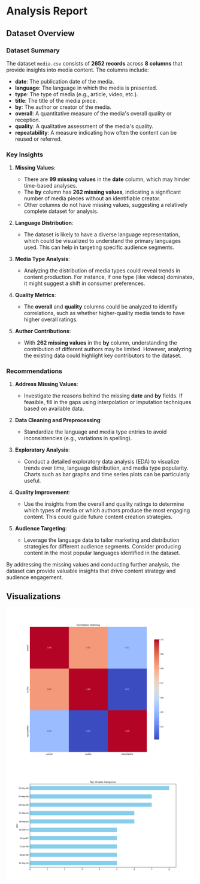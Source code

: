 # Analysis Report

## Dataset Overview
### Dataset Summary

The dataset `media.csv` consists of **2652 records** across **8 columns** that provide insights into media content. The columns include:

- **date**: The publication date of the media.
- **language**: The language in which the media is presented.
- **type**: The type of media (e.g., article, video, etc.).
- **title**: The title of the media piece.
- **by**: The author or creator of the media.
- **overall**: A quantitative measure of the media's overall quality or reception.
- **quality**: A qualitative assessment of the media's quality.
- **repeatability**: A measure indicating how often the content can be reused or referred.

### Key Insights

1. **Missing Values**: 
   - There are **99 missing values** in the **date** column, which may hinder time-based analyses.
   - The **by** column has **262 missing values**, indicating a significant number of media pieces without an identifiable creator.
   - Other columns do not have missing values, suggesting a relatively complete dataset for analysis.

2. **Language Distribution**: 
   - The dataset is likely to have a diverse language representation, which could be visualized to understand the primary languages used. This can help in targeting specific audience segments.

3. **Media Type Analysis**:
   - Analyzing the distribution of media types could reveal trends in content production. For instance, if one type (like videos) dominates, it might suggest a shift in consumer preferences.

4. **Quality Metrics**:
   - The **overall** and **quality** columns could be analyzed to identify correlations, such as whether higher-quality media tends to have higher overall ratings.

5. **Author Contributions**:
   - With **262 missing values** in the **by** column, understanding the contribution of different authors may be limited. However, analyzing the existing data could highlight key contributors to the dataset.

### Recommendations

1. **Address Missing Values**:
   - Investigate the reasons behind the missing **date** and **by** fields. If feasible, fill in the gaps using interpolation or imputation techniques based on available data.

2. **Data Cleaning and Preprocessing**:
   - Standardize the language and media type entries to avoid inconsistencies (e.g., variations in spelling).

3. **Exploratory Analysis**:
   - Conduct a detailed exploratory data analysis (EDA) to visualize trends over time, language distribution, and media type popularity. Charts such as bar graphs and time series plots can be particularly useful.

4. **Quality Improvement**:
   - Use the insights from the overall and quality ratings to determine which types of media or which authors produce the most engaging content. This could guide future content creation strategies.

5. **Audience Targeting**:
   - Leverage the language data to tailor marketing and distribution strategies for different audience segments. Consider producing content in the most popular languages identified in the dataset.

By addressing the missing values and conducting further analysis, the dataset can provide valuable insights that drive content strategy and audience engagement.

## Visualizations
![Chart](./media/media_heatmap.png)
![Chart](./media/media_barplot.png)

